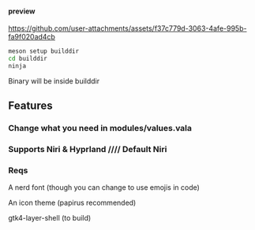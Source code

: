 #### preview

https://github.com/user-attachments/assets/f37c779d-3063-4afe-995b-fa9f020ad4cb

```sh
meson setup builddir
cd builddir
ninja
```

Binary will be inside builddir

## Features
### Change what you need in modules/values.vala

### Supports Niri & Hyprland //// Default Niri

### Reqs
A nerd font (though you can change to use emojis in code)

An icon theme (papirus recommended)

gtk4-layer-shell (to build)
